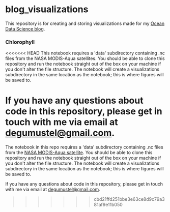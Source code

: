 # blog_visualizations
This repository is for creating and storing visualizations made for my [Ocean Data Science blog](https://oceandatascience.medium.com/).

### Chlorophyll
<<<<<<< HEAD
This notebook requires a 'data' subdirectory containing .nc files from the NASA MODIS-Aqua satellites. You should be able to clone this repository and run the notebook straight out of the box on your machine if you don't alter the file structure. The notebook will create a visualizations subdirectory in the same location as the notebook; this is where figures will be saved to. 


If you have any questions about code in this repository, please get in touch with me via email at degumustel@gmail.com. 
=======
The notebook in this repo requires a 'data' subdirectory containing .nc files from the [NASA MODIS-Aqua satellite](https://neo.sci.gsfc.nasa.gov/view.php?datasetId=MY1DMM_CHLORA&date=2019-02-01). You should be able to clone this repository and run the notebook straight out of the box on your machine if you don't alter the file structure. The notebook will create a visualizations subdirectory in the same location as the notebook; this is where figures will be saved to. 


If you have any questions about code in this repository, please get in touch with me via email at degumustel@gmail.com. 
>>>>>>> cbd21ffd251bbe3e63ce8d9c79a381af9e11b050
